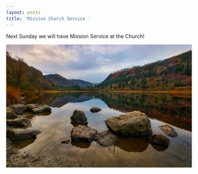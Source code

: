 ```yaml
---
layout: posts
title: 'Mission Church Service '
---
```

Next Sunday we will have Mission Service at the Church!

![Location in Ireland](/uploads/pexels-shylands-1650829.jpg)

&nbsp;

&nbsp;

&nbsp;

&nbsp;

&nbsp;

&nbsp;